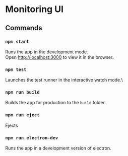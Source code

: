 # Monitoring UI

## Commands

### `npm start`

Runs the app in the development mode.\
Open [http://localhost:3000](http://localhost:3000) to view it in the browser.

### `npm test`

Launches the test runner in the interactive watch mode.\

### `npm run build`

Builds the app for production to the `build` folder.

### `npm run eject`

Ejects

### `npm run electron-dev`

Runs the app in a development version of electron.